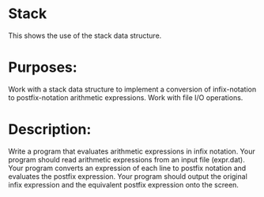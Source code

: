 # Stack
This shows the use of the stack data structure.

# Purposes:
Work with a stack data structure to implement a conversion of infix-notation to postfix-notation arithmetic expressions. Work with file I/O operations.

# Description:
Write a program that evaluates arithmetic expressions in infix notation. Your program should read arithmetic expressions from an input file (expr.dat). Your program converts an expression of each line to postfix notation and evaluates the postfix expression. Your program should output the original infix expression and the equivalent postfix expression onto the screen.
